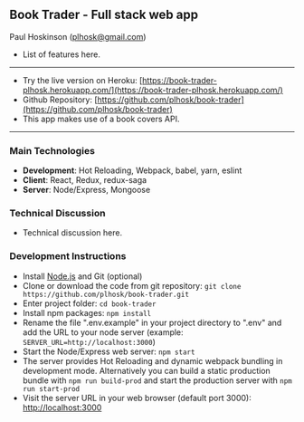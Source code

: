 ## Book Trader - Full stack web app
Paul Hoskinson (plhosk@gmail.com)

- List of features here.

---

- Try the live version on Heroku: [https://book-trader-plhosk.herokuapp.com/](https://book-trader-plhosk.herokuapp.com/)
- Github Repository: [https://github.com/plhosk/book-trader](https://github.com/plhosk/book-trader)
- This app makes use of a book covers API.

---

### Main Technologies
- **Development**: Hot Reloading, Webpack, babel, yarn, eslint
- **Client**: React, Redux, redux-saga
- **Server**: Node/Express, Mongoose

### Technical Discussion
- Technical discussion here.

### Development Instructions
- Install [Node.js](https://nodejs.org/en/) and Git (optional)
- Clone or download the code from git repository: `git clone https://github.com/plhosk/book-trader.git`
- Enter project folder: `cd book-trader`
- Install npm packages: `npm install`
- Rename the file ".env.example" in your project directory to ".env" and add the URL to your node server (example: `SERVER_URL=http://localhost:3000`)
- Start the Node/Express web server: `npm start`
- The server provides Hot Reloading and dynamic webpack bundling in development mode. Alternatively you can build a static production bundle with `npm run build-prod` and start the production server with `npm run start-prod`
- Visit the server URL in your web browser (default port 3000): [http://localhost:3000](http://localhost:3000)
